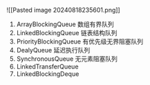 ![[Pasted image 20240818235601.png]]
1. ArrayBlockingQueue 数组有界队列
2. LinkedBlockingQueue 链表结构队列
3. PriorityBlockingQueue 有优先级无界阻塞队列
4. DealyQueue 延迟执行队列
5. SynchronousQueue 无元素阻塞队列
6. LinkedTransferQueue 
7. LinkedBlockingDeque